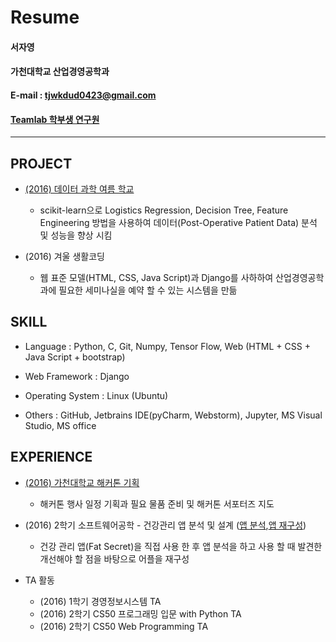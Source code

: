 # Resume
#### 서자영
#### 가천대학교 산업경영공학과
#### E-mail : tjwkdud0423@gmail.com
#### [Teamlab 학부생 연구원](https://github.com/TeamLab) 
-----
## PROJECT
- [(2016) 데이터 과학 여름 학교](http://www.slideshare.net/secret/qqci5maNeXIGz7)
  	- scikit-learn으로 Logistics Regression, Decision Tree, Feature Engineering 방법을 사용하여 데이터(Post-Operative Patient Data) 분석 및 성능을 향상 시킴


- (2016) 겨울 생활코딩
	- 웹 표준 모델(HTML, CSS, Java Script)과 Django를 사하하여 산업경영공학과에 필요한 세미나실을 예약 할 수 있는 시스템을 만듦

## SKILL
- Language : Python, C, Git, Numpy, Tensor Flow, Web (HTML + CSS + Java Script + bootstrap)

- Web Framework : Django

- Operating System : Linux (Ubuntu)

- Others : GitHub, Jetbrains IDE(pyCharm, Webstorm), Jupyter, MS Visual Studio, MS office

## EXPERIENCE	
- [(2016) 가천대학교 해커톤 기획](https://github.com/TeamLab/gachonhackday2016)
	- 해커톤 행사 일정 기획과 필요 물품 준비 및 해커톤 서포터즈 지도


- (2016) 2학기 소프트웨어공학 - 건강관리 앱 분석 및 설계 ([앱 분석](),[앱 재구성]())
	- 건강 관리 앱(Fat Secret)을 직접 사용 한 후 앱 분석을 하고 사용 할 때 발견한 개선해야 할 점을 바탕으로 어플을 재구성


- TA 활동
	- (2016) 1학기 경영정보시스템 TA
	- (2016) 2학기 CS50 프로그래밍 입문 with Python TA
	- (2016) 2학기 CS50 Web Programming TA

